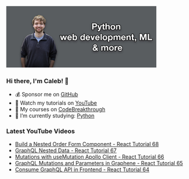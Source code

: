<img src="github-cover-photo-my-face.jpg" width="400px" />

### Hi there, I'm Caleb! 🍛

- 💰 Sponsor me on [GitHub](https://github.com/sponsors/CalebCurry)
- 🎥 Watch my tutorials on [YouTube](https://www.youtube.com/calebthevideomaker2)
- 📗 My courses on [CodeBreakthrough](https://www.codebreakthrough.com)
- 🤔 I’m currently studying: [Python](https://www.youtube.com/watch?v=s3IvdkCq2_c&t=4254s)

### Latest YouTube Videos
<!-- YOUTUBE:START -->
- [Build a Nested Order Form Component - React Tutorial 68](https://www.youtube.com/watch?v=wgt74cUB95k)
- [GraphQL Nested Data - React Tutorial 67](https://www.youtube.com/watch?v=bXFpEOBzMgQ)
- [Mutations with useMutation Apollo Client - React Tutorial 66](https://www.youtube.com/watch?v=cmHIsAHxYas)
- [GraphQL Mutations and Parameters in Graphene - React Tutorial 65](https://www.youtube.com/watch?v=PPkFML0_P-o)
- [Consume GraphQL API in Frontend - React Tutorial 64](https://www.youtube.com/watch?v=fbyMvE9uJ4w)
<!-- YOUTUBE:END -->
